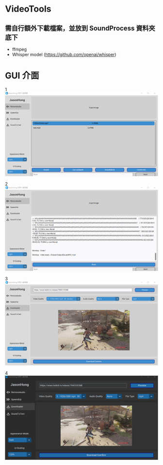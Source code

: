 # VideoTools

## 需自行額外下載檔案，並放到 SoundProcess 資料夾底下
- ffmpeg
- Whisper model (https://github.com/openai/whisper)

# GUI 介面
1
![image](https://github.com/JasonHongOO/VideoTools/blob/main/Images/1%20(1).jpg)


2
![image](https://github.com/JasonHongOO/VideoTools/blob/main/Images/1%20(2).jpg)


3
![image](https://github.com/JasonHongOO/VideoTools/blob/main/Images/1%20(3).jpg)


4
![image](https://github.com/JasonHongOO/VideoTools/blob/main/Images/1%20(4).jpg)
